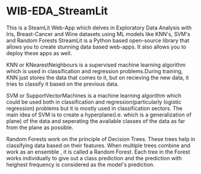# WIB-EDA_StreamLit
This is a SteamLit Web-App which delves in Exploratory Data Analysis with Iris, Breast-Cancer and Wine datasets using ML models like KNN's, SVM's and Random Forests 
StreamLit is a Python based open-source library that allows you to create stunning data based web-apps. It also allows you to deploy these apps as well.

KNN or KNearestNeighbours is a supervised machine learning algorithm which is used in classification and regression problems.During training,  KNN just stores the data that comes to it, but on recieving the new data, it tries to classify it based on the previous data.

SVM or SupportVectorMachines is a machine learning algorithm which could be used both in classification and regression(particularly logistic regression) problems but it is mostly used in classification sectors. The main idea of SVM is to create a hyperplane(i.e. which is a generalization of plane) of the data and seperating the available classes of the data as far from the plane as possible. 

Random Forests work on the principle of Decision Trees. These trees help in classifying data based on their features. When multiple trees combine and work as an ensemble , it is called a Random Forest. Each tree in the Forest works individually to give out a class prediction and the prediction with heighest frequency is considered as the model's prediction.


